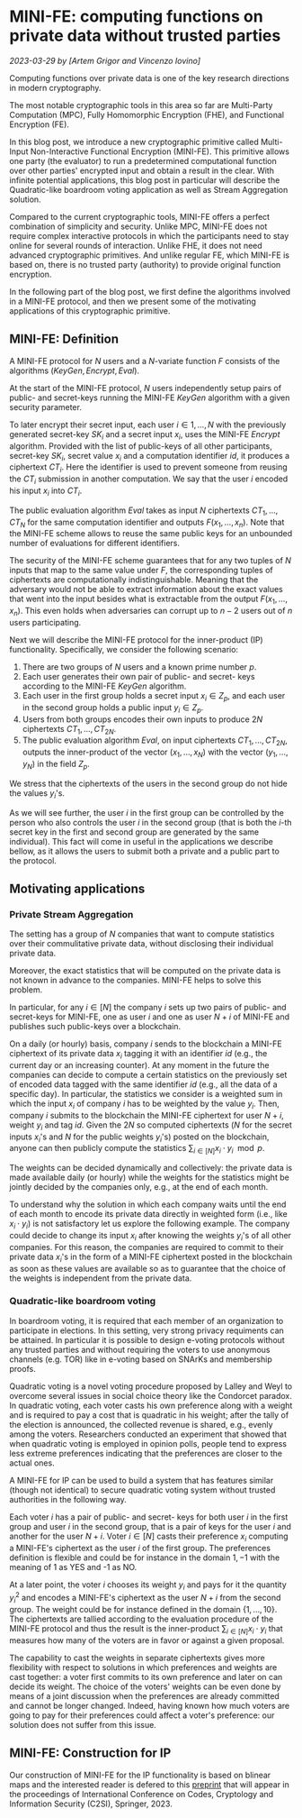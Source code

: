 # MINI-FE: computing functions on private data without trusted parties

*2023-03-29 by [Artem Grigor and Vincenzo Iovino]*

Computing functions over private data is one of the key research directions in modern cryptography. 

The most notable cryptographic tools in this area so far are Multi-Party Computation (MPC), Fully Homomorphic Encryption (FHE), and Functional Encryption (FE).

In this blog post, we introduce a new cryptographic primitive called Multi-Input Non-Interactive Functional Encryption (MINI-FE). This primitive allows one party (the evaluator) to run a predetermined computational function over other parties' encrypted input and obtain a result in the clear. With infinite potential applications, this blog post in particular will describe the Quadratic-like boardroom voting application as well as Stream Aggregation solution.

Compared to the current cryptographic tools, MINI-FE offers a perfect combination of simplicity and security. Unlike MPC, MINI-FE does not require complex interactive protocols in which the participants need to stay online for several rounds of interaction. Unlike FHE, it does not need advanced cryptographic primitives. And unlike regular FE, which MINI-FE is based on, there is no trusted party (authority) to provide original function encryption.

In the following part of the blog post, we first define the algorithms involved in a MINI-FE protocol, and then we present some of the motivating applications of this cryptographic primitive.

## MINI-FE: Definition
A MINI-FE protocol for $N$ users and a $N$-variate function $F$ consists of the algorithms $(KeyGen, Encrypt, Eval)$.

At the start of the MINI-FE protocol, $N$ users independently setup pairs of public- and secret-keys running the MINI-FE $KeyGen$ algorithm with a given security parameter.

To later encrypt their secret input, each user $i\in {1, \ldots,N}$ with the previously generated secret-key $SK_i$ and a secret input $x_i$, uses the MINI-FE $Encrypt$ algorithm. Provided with the list of public-keys of all other participants, secret-key $SK_i$, secret value $x_i$ and a computation identifier $id$, it produces a ciphertext $CT_i$. Here the identifier is used to prevent someone from reusing the $CT_i$ submission in another computation. We say that the user $i$ encoded his input $x_i$ into $CT_i$.

The public evaluation algorithm $Eval$ takes as input $N$ ciphertexts $CT_1,\ldots,CT_N$ for the same computation identifier and outputs $F(x_1,\ldots,x_n)$. Note that the MINI-FE scheme allows to reuse the same public keys for an unbounded number of evaluations for different identifiers. 

The security of the MINI-FE scheme guarantees that for any two tuples of $N$ inputs that map to the same value under $F$, the corresponding tuples of ciphertexts are computationally indistinguishable. Meaning that the adversary would not be able to extract information about the exact values that went into the input besides what is extractable from the output $F(x_1,\ldots,x_n)$. This even holds when adversaries can corrupt up to $n - 2$ users out of $n$ users participating. 

Next we will describe the MINI-FE protocol for the inner-product (IP) functionality. Specifically, we consider the following scenario:

1. There are two groups of $N$ users and a known prime number $p$. 
2. Each user generates their own pair of public- and secret- keys according to the MINI-FE $KeyGen$ algorithm.
3. Each user in the first group holds a secret input $x_i\in Z_p$, and each user in the second group holds a public input $y_i\in Z_p$.
4. Users from both groups encodes their own inputs to produce $2N$ ciphertexts $CT_1,\ldots, CT_{2N}$.
5. The public evaluation algorithm $Eval$, on input ciphertexts $CT_1,\ldots, CT_{2N}$, outputs the inner-product of the vector $(x_1,\ldots,x_N)$ with the vector $(y_1,\ldots,y_N)$ in the field $Z_p$.

We stress that the ciphertexts of the users in the second group do not hide the values $y_i$'s.

As we will see further, the user $i$ in the first group can be controlled by the person who also controls the user $i$ in the second group (that is both the $i$-th secret key in the first and second group are generated by the same individual). This fact will come in useful in the applications we describe bellow, as it allows the users to submit both a private and a public part to the protocol.

## Motivating applications

### Private Stream Aggregation
The setting has a group of $N$ companies that want to compute statistics over their commulitative private data, without disclosing their individual private data.


Moreover, the exact statistics that will be computed on the private data is not known in advance to the companies. MINI-FE helps to solve this problem.

In particular, for any $i\in[N]$ the company $i$ sets up two pairs of public- and secret-keys for MINI-FE, one as user $i$ and one as user $N+i$ of MINI-FE and publishes such public-keys over a blockchain.

On a daily (or hourly) basis, company $i$ sends to the blockchain a MINI-FE ciphertext of its private data $x_i$ tagging it with an identifier $id$ (e.g., the current day or an increasing counter). 
At any moment in the future the companies can decide to compute a certain statistics on the previously  set of encoded data tagged with the same identifier $id$ (e.g., all the data of a specific day). 
In particular, the statistics we consider is a weighted sum in which the input $x_i$ of company $i$ has to be weighted by the value $y_i$.
Then, company $i$ submits to the blockchain the MINI-FE ciphertext for user $N+i$, weight $y_i$ and tag $id$. 
Given the $2N$ so computed ciphertexts ($N$ for the secret inputs $x_i$'s and $N$ for the public weights $y_i$'s) posted on the blockchain, anyone can then publicly compute the statistics $\sum_{i\in[N]} x_i\cdot y_i \mod p$.

The weights can be decided dynamically and collectively: the private data is made available daily (or hourly) while the weights for the statistics might be jointly decided by the companies only, e.g., at the end of each month. 

To understand why the solution in which each company waits until the end of each month to encode its private data directly in weighted form (i.e., like $x_i\cdot y_i$) is not satisfactory let us explore the following example. 
The company could decide to change its input $x_i$ after knowing the weights $y_i$'s of all other companies. For this reason, the companies are required to commit to their private data $x_i$'s in the form of a MINI-FE ciphertext posted in the blockchain as soon as these values are available so as to guarantee that the choice of the weights is independent from the private data. 


### Quadratic-like boardroom voting

In boardroom voting, it is required that each member of an organization to participate in elections. In this setting, very strong privacy requiments can be attained. In particular it is possible to design e-voting protocols without any trusted parties and without requiring the voters to use anonymous channels (e.g. TOR) like in e-voting based on SNArKs and membership proofs.

Quadratic voting is a novel voting procedure proposed by Lalley and Weyl to overcome several issues in social choice theory like the Condorcet paradox. 
In quadratic voting, each voter casts his own preference along with a weight and is required to pay a cost that is quadratic in his weight; after the tally of the election is announced, the collected revenue is shared, e.g., evenly among the voters.
Researchers conducted an experiment that showed that when quadratic voting is employed in opinion polls, people tend to express less extreme preferences indicating that the preferences are closer to the actual ones.


A MINI-FE for IP can be used to build a system that has features similar (though not identical) to secure quadratic voting system without trusted authorities in the following way.

Each voter $i$ has a pair of public- and secret- keys for both user $i$ in the first group and user $i$ in the second group, that is a pair of keys for the user $i$ and another for the user $N+i$.
Voter $i\in[N]$ casts their preference $x_i$ computing a MINI-FE's ciphertext as the user $i$ of the first group. The preferences definition is flexible and could be for instance in the domain ${1,-1}$ with the meaning of 1 as YES and -1 as NO.

At a later point, the voter $i$ chooses its weight $y_i$ and pays for it the quantity $y_i^2$ and encodes a MINI-FE's ciphertext as the user $N+i$ from the second group. The weight could be for instance defined in the domain $\{1,\ldots,10\}$.
The ciphertexts are tallied according to the evaluation procedure of the MINI-FE protocol and thus the result is the inner-product $\sum_{i\in[N]} x_i\cdot y_i$ that measures how many of the voters are in favor or against a given proposal.

The capability to cast the weights in separate ciphertexts gives more flexibility with respect to solutions in which preferences and weights are cast together: a voter first commits to its own preference and later on can decide its weight. The choice of the voters' weights can be even done by means of a joint discussion when the preferences are already committed and cannot be longer changed. Indeed, having known how much voters are going to pay for their preferences could affect a voter's preference: our solution does not suffer from this issue.

## MINI-FE: Construction for IP

Our construction of MINI-FE for the IP functionality is based on blinear maps and the interested reader is defered to this [preprint](https://drive.google.com/file/d/1E6bmP5yhsAleeu34bBPRwtTEvflrKJf9/view?usp=sharing) that will appear in the proceedings of International Conference on Codes, Cryptology and Information Security (C2SI), Springer, 2023.
